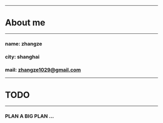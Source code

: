 ----

# About me

----

### name: zhangze

### city: shanghai

### mail: zhangze1029@gmail.com

----

# TODO

----

### PLAN A BIG PLAN ...
